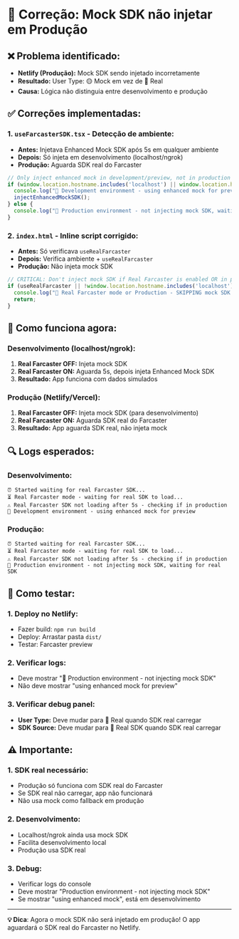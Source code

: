 # 🚫 Correção: Mock SDK não injetar em Produção

## ❌ **Problema identificado:**
- **Netlify (Produção):** Mock SDK sendo injetado incorretamente
- **Resultado:** User Type: 🟡 Mock em vez de 🔴 Real
- **Causa:** Lógica não distinguia entre desenvolvimento e produção

## ✅ **Correções implementadas:**

### **1. `useFarcasterSDK.tsx` - Detecção de ambiente:**
- **Antes:** Injetava Enhanced Mock SDK após 5s em qualquer ambiente
- **Depois:** Só injeta em desenvolvimento (localhost/ngrok)
- **Produção:** Aguarda SDK real do Farcaster

```javascript
// Only inject enhanced mock in development/preview, not in production
if (window.location.hostname.includes('localhost') || window.location.hostname.includes('ngrok')) {
  console.log("🔄 Development environment - using enhanced mock for preview");
  injectEnhancedMockSDK();
} else {
  console.log("🚫 Production environment - not injecting mock SDK, waiting for real SDK");
}
```

### **2. `index.html` - Inline script corrigido:**
- **Antes:** Só verificava `useRealFarcaster`
- **Depois:** Verifica ambiente + `useRealFarcaster`
- **Produção:** Não injeta mock SDK

```javascript
// CRITICAL: Don't inject mock SDK if Real Farcaster is enabled OR in production
if (useRealFarcaster || !window.location.hostname.includes('localhost') && !window.location.hostname.includes('ngrok')) {
  console.log("🚫 Real Farcaster mode or Production - SKIPPING mock SDK injection");
  return;
}
```

## 🎯 **Como funciona agora:**

### **Desenvolvimento (localhost/ngrok):**
1. **Real Farcaster OFF:** Injeta mock SDK
2. **Real Farcaster ON:** Aguarda 5s, depois injeta Enhanced Mock SDK
3. **Resultado:** App funciona com dados simulados

### **Produção (Netlify/Vercel):**
1. **Real Farcaster OFF:** Injeta mock SDK (para desenvolvimento)
2. **Real Farcaster ON:** Aguarda SDK real do Farcaster
3. **Resultado:** App aguarda SDK real, não injeta mock

## 🔍 **Logs esperados:**

### **Desenvolvimento:**
```
⏰ Started waiting for real Farcaster SDK...
⏳ Real Farcaster mode - waiting for real SDK to load...
⚠️ Real Farcaster SDK not loading after 5s - checking if in production
🔄 Development environment - using enhanced mock for preview
```

### **Produção:**
```
⏰ Started waiting for real Farcaster SDK...
⏳ Real Farcaster mode - waiting for real SDK to load...
⚠️ Real Farcaster SDK not loading after 5s - checking if in production
🚫 Production environment - not injecting mock SDK, waiting for real SDK
```

## 🚀 **Como testar:**

### **1. Deploy no Netlify:**
- Fazer build: `npm run build`
- Deploy: Arrastar pasta `dist/`
- Testar: Farcaster preview

### **2. Verificar logs:**
- Deve mostrar "🚫 Production environment - not injecting mock SDK"
- Não deve mostrar "using enhanced mock for preview"

### **3. Verificar debug panel:**
- **User Type:** Deve mudar para 🔴 Real quando SDK real carregar
- **SDK Source:** Deve mudar para 🔴 Real SDK quando SDK real carregar

## ⚠️ **Importante:**

### **1. SDK real necessário:**
- Produção só funciona com SDK real do Farcaster
- Se SDK real não carregar, app não funcionará
- Não usa mock como fallback em produção

### **2. Desenvolvimento:**
- Localhost/ngrok ainda usa mock SDK
- Facilita desenvolvimento local
- Produção usa SDK real

### **3. Debug:**
- Verificar logs do console
- Deve mostrar "Production environment - not injecting mock SDK"
- Se mostrar "using enhanced mock", está em desenvolvimento

---

**💡 Dica**: Agora o mock SDK não será injetado em produção! O app aguardará o SDK real do Farcaster no Netlify.
